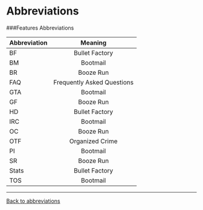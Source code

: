 # Abbreviations

###Features Abbreviations

| **Abbreviation**|    **Meaning**    	        |
|:--------------  |:---------------------------:|
| BF     	  | Bullet Factory     	        |
| BM      	  | Bootmail                    |
| BR 		  | Booze Run                   |
| FAQ     	  | Frequently Asked Questions  |
| GTA      	  | Bootmail                    |
| GF 		  | Booze Run                   |
| HD    	  | Bullet Factory              |
| IRC      	  | Bootmail                    |
| OC 		  | Booze Run                   |
| OTF     	  | Organized Crime             |
| PI      	  | Bootmail                    |
| SR 		  | Booze Run                   |
| Stats     	  | Bullet Factory              |
| TOS      	  | Bootmail                    |

---
[Back to abbreviations](main.md)